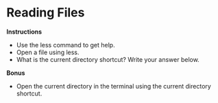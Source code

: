 # Reading Files

**Instructions**
* Use the less command to get help. 
* Open a file using less. 
* What is the current directory shortcut? Write your answer below.

**Bonus**
* Open the current directory in the terminal using the current directory shortcut. 
